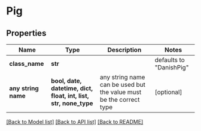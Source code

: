 # Pig

## Properties
Name | Type | Description | Notes
------------ | ------------- | ------------- | -------------
**class_name** | **str** |  | defaults to "DanishPig"
**any string name** | **bool, date, datetime, dict, float, int, list, str, none_type** | any string name can be used but the value must be the correct type | [optional]

[[Back to Model list]](../README.md#documentation-for-models) [[Back to API list]](../README.md#documentation-for-api-endpoints) [[Back to README]](../README.md)


